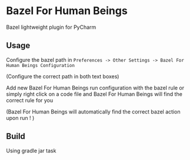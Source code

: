 # Bazel For Human Beings
Bazel lightweight plugin for PyCharm


## Usage
Configure the bazel path in ```Preferences -> Other Settings -> Bazel For Human Beings Configuration```

(Configure the correct path in both text boxes)

Add new Bazel For Human Beings run configuration with the bazel rule or simply right click on a code file and Bazel For Human Beings will find the correct rule for you

(Bazel For Human Beings will automatically find the correct bazel action upon run ! )


## Build

Using gradle jar task
